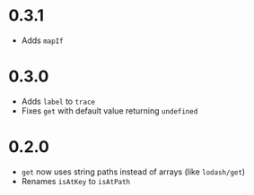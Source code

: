 # 0.3.1

- Adds `mapIf`

# 0.3.0

- Adds `label` to `trace`
- Fixes `get` with default value returning `undefined`

# 0.2.0

- `get` now uses string paths instead of arrays (like `lodash/get`)
- Renames `isAtKey` to `isAtPath`
